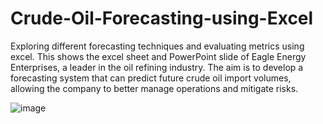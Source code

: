 # Crude-Oil-Forecasting-using-Excel
Exploring different forecasting techniques and evaluating metrics using excel. This shows the excel sheet and PowerPoint slide of Eagle Energy Enterprises, a leader in the oil refining industry. 
The aim is to develop a forecasting system that can predict future crude oil import volumes, allowing the company to better manage operations and mitigate risks.

![image](https://github.com/user-attachments/assets/b4694044-0c88-4bf4-b736-bf0ab0048c54)
